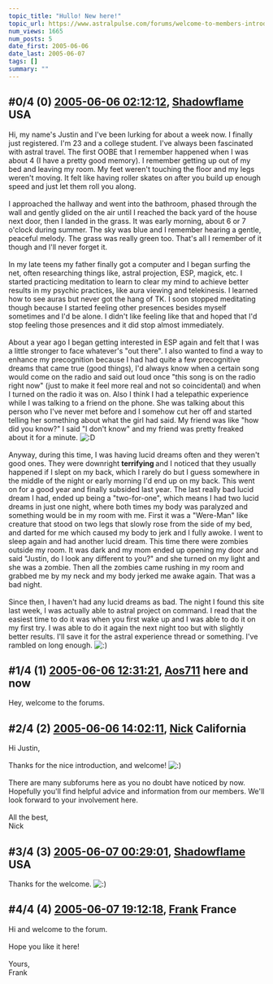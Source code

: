```yaml
---
topic_title: "Hullo! New here!"
topic_url: https://www.astralpulse.com/forums/welcome-to-members-introductions!/hullo%21-new-here%21
num_views: 1665
num_posts: 5
date_first: 2005-06-06
date_last: 2005-06-07
tags: []
summary: ""
---
```


## \#0/4 (0) [2005-06-06 02:12:12](https://www.astralpulse.com/forums/index.php?msg=165532), [Shadowflame](https://www.astralpulse.com/forums/profile/?u=9184) USA ##
<section>
Hi, my name's Justin and I've been lurking for about a week now. I finally just registered. I'm 23 and a college student. I've always been fascinated with astral travel. The first OOBE that I remember happened when I was about 4 (I have a pretty good memory). I remember getting up out of my bed and leaving my room. My feet weren't touching the floor and my legs weren't moving. It felt like having roller skates on after you build up enough speed and just let them roll you along.
<br>
<br>
I approached the hallway and went into the bathroom, phased through the wall and gently glided on the air until I reached the back yard of the house next door, then I landed in the grass. It was early morning, about 6 or 7 o'clock during summer. The sky was blue and I remember hearing a gentle, peaceful melody. The grass was really green too. That's all I remember of it though and I'll never forget it.
<br>
<br>
In my late teens my father finally got a computer and I began surfing the net, often researching things like, astral projection, ESP, magick, etc. I started practicing meditation to learn to clear my mind to achieve better results in my psychic practices, like aura viewing and telekinesis. I learned how to see auras but never got the hang of TK. I soon stopped meditating though because I started feeling other presences besides myself sometimes and I'd be alone. I didn't like feeling like that and hoped that I'd stop feeling those presences and it did stop almost immediately.
<br>
<br>
About a year ago I began getting interested in ESP again and felt that I was a little stronger to face whatever's "out there". I also wanted to find a way to enhance my precognition because I had had quite a few precognitive dreams that came true (good things), I'd always know when a certain song would come on the radio and said out loud once "this song is on the radio right now" (just to make it feel more real and not so coincidental) and when I turned on the radio it was on. Also I think I had a telepathic experience while I was talking to a friend on the phone. She was talking about this person who I've never met before and I somehow cut her off and started telling her something about what the girl had said. My friend was like "how did you know?" I said "I don't know" and my friend was pretty freaked about it for a minute.
<img alt=":D" class="smiley" src="https://www.astralpulse.com/forums/Smileys/fugue/cheesy.png" title="Cheesy"/>
<br>
<br>
Anyway, during this time, I was having lucid dreams often and they weren't good ones. They were downright
<b>
 terrifying
</b>
and I noticed that they usually happened if I slept on my back, which I rarely do but I guess somewhere in the middle of the night or early morning I'd end up on my back. This went on for a good year and finally subsided last year. The last really bad lucid dream I had, ended up being a "two-for-one", which means I had two lucid dreams in just one night, where both times my body was paralyzed and something would be in my room with me. First it was a "Were-Man" like creature that stood on two legs that slowly rose from the side of my bed, and darted for me which caused my body to jerk and I fully awoke. I went to sleep again and had another lucid dream. This time there were zombies outside my room. It was dark and my mom ended up opening my door and said "Justin, do I look any different to you?" and she turned on my light and she was a zombie. Then all the zombies came rushing in my room and grabbed me by my neck and my body jerked me awake again. That was a bad night.
<br>
<br>
Since then, I haven't had any lucid dreams as bad. The night I found this site last week, I was actually able to astral project on command. I read that the easiest time to do it was when you first wake up and I was able to do it on my first try. I was able to do it again the next night too but with slightly better results. I'll save it for the astral experience thread or something. I've rambled on long enough.
<img alt=":)" class="smiley" src="https://www.astralpulse.com/forums/Smileys/fugue/smiley.png" title="Smiley"/>
</section>

## \#1/4 (1) [2005-06-06 12:31:21](https://www.astralpulse.com/forums/index.php?msg=165568), [Aos711](https://www.astralpulse.com/forums/profile/?u=8194) here and now ##
<section>
Hey, welcome to the forums.
</section>

## \#2/4 (2) [2005-06-06 14:02:11](https://www.astralpulse.com/forums/index.php?msg=165581), [Nick](https://www.astralpulse.com/forums/profile/?u=2080) California ##
<section>
Hi Justin,
<br>
<br>
Thanks for the nice introduction, and welcome!
<img alt=":)" class="smiley" src="https://www.astralpulse.com/forums/Smileys/fugue/smiley.png" title="Smiley"/>
<br>
<br>
There are many subforums here as you no doubt have noticed by now. Hopefully you'll find helpful advice and information from our members. We'll look forward to your involvement here.
<br>
<br>
All the best,
<br>
Nick
</section>

## \#3/4 (3) [2005-06-07 00:29:01](https://www.astralpulse.com/forums/index.php?msg=165687), [Shadowflame](https://www.astralpulse.com/forums/profile/?u=9184) USA ##
<section>
Thanks for the welcome.
<img alt=":)" class="smiley" src="https://www.astralpulse.com/forums/Smileys/fugue/smiley.png" title="Smiley"/>
</section>

## \#4/4 (4) [2005-06-07 19:12:18](https://www.astralpulse.com/forums/index.php?msg=165782), [Frank](https://www.astralpulse.com/forums/profile/?u=359) France ##
<section>
Hi and welcome to the forum.
<br>
<br>
Hope you like it here!
<br>
<br>
Yours,
<br>
Frank
</section>